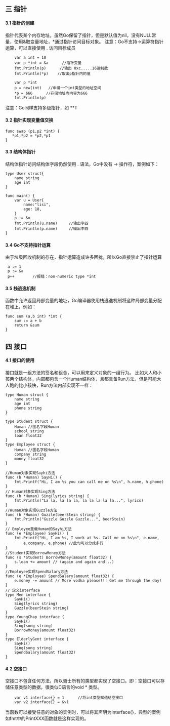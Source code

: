 ## 三 指针
#### 3.1 指针的创建
指针代表某个内存地址。虽然Go保留了指针，但是默认值为nil，没有NULL常量，使用&取变量地址，*通过指针访问目标对象。
注意：Go不支持->运算符指针运算，可以直接使用 . 访问目标成员
```
	var a int = 10
	var p *int = &a	     //指针变量
	fmt.Println(p)      //输出 0xc.....16进制数
	fmt.Println(*p)    //取出p指针内的值
```
```
    var p *int
    p = new(int)   //申请一个int类型的地址空间
    *p = 666      //存储地址内内容为666
    fmt.Println(p)
```
注意：Go同样支持多级指针，如 **T
#### 3.2 指针实现变量值交换
```
func swap (p1,p2 *int) {
   *p1,*p2 = *p2,*p1
}
```
#### 3.3 结构体指针
结构体指针访问结构体字段仍然使用 . 语法，Go中没有 -> 操作符，案例如下：
```
type User struct{
	name string
	age int
}

func main() {
	var u = User{
		name:"lisi",
		age: 18,
	}
	p := &u
	fmt.Println(u.name)		//输出李四
	fmt.Println(p.name)		//输出李四
}
```
#### 3.4 Go不支持指针运算
由于垃圾回收机制的存在，指针运算造成许多困扰，所以Go直接禁止了指针运算
```
 a := 1
 p := &a
 p++        //报错：non-numeric type *int
```
#### 3.5 栈逃逸机制
函数中允许返回局部变量的地址，Go编译器使用栈逃逸机制将这种局部变量分配在堆上，例如：
```
func sum (a,b int) *int {
	sum := a + b
	return &sum
}
```
## 四 接口
#### 4.1 接口的使用
接口就是一组方法的签名和组合，可以用来定义对象的一组行为。
比如大人和小孩两个结构体，内部都包含一个Human结构体，且都具备Run方法，但是可能大人跑的比小孩快，Run方法内部实现不一样：
```
type Human struct {
    name string
    age int
    phone string
}

type Student struct {
    Human //匿名字段Human
    school string
    loan float32
}
type Employee struct {
    Human //匿名字段Human
    company string
    money float32
}

//Human对象实现Sayhi方法
func (h *Human) SayHi() {
    fmt.Printf("Hi, I am %s you can call me on %s\n", h.name, h.phone)
}
// Human对象实现Sing方法
func (h *Human) Sing(lyrics string) {
    fmt.Println("La la, la la la, la la la la la...", lyrics)
}
//Human对象实现Guzzle方法
func (h *Human) Guzzle(beerStein string) {
    fmt.Println("Guzzle Guzzle Guzzle...", beerStein)
}
// Employee重载Human的Sayhi方法
func (e *Employee) SayHi() {
    fmt.Printf("Hi, I am %s, I work at %s. Call me on %s\n", e.name,
        e.company, e.phone) //此句可以分成多行
}
//Student实现BorrowMoney方法
func (s *Student) BorrowMoney(amount float32) {
    s.loan += amount // (again and again and...)
}
//Employee实现SpendSalary方法
func (e *Employee) SpendSalary(amount float32) {
    e.money -= amount // More vodka please!!! Get me through the day!
}
// 定义interface
type Men interface {
    SayHi()
    Sing(lyrics string)
    Guzzle(beerStein string)
}
type YoungChap interface {
    SayHi()
    Sing(song string)
    BorrowMoney(amount float32)
}
type ElderlyGent interface {
    SayHi()
    Sing(song string)
    SpendSalary(amount float32)
}

```
#### 4.2 空接口
空接口不包含任何方法，所以骑士所有的类型都实现了空接口。即：空接口可以存储任意类型的数据，很类似C语言的void * 类型。
```
	var v1 interface{} = 1		//将int类型赋值给空接口
	var v2 interface{} = &v1
```
当函数可以接受任意的对象的实例时，可以将其声明为interface{}，典型的案例如fmt中的PrintXXX函数就是这样实现的。